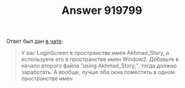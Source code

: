﻿---
title: "Answer 919799"
se.owner.user_id: 240512
se.owner.display_name: "MSDN.WhiteKnight"
se.owner.link: "https://ru.stackoverflow.com/users/240512/msdn-whiteknight"
se.answer_id: 919799
se.question_id: 918781
se.post_type: answer
se.score: 0
se.is_accepted: True
---
<p>Ответ был дан <a href="https://chat.stackexchange.com/transcript/message/48045643#48045643">в чате</a>:</p>

<blockquote>
  <p>У вас LoginScreen в пространстве имен Akhmad_Story, а используете его в пространстве имен Window2. Добавьте в начало второго файла "using Akhmad_Story;", тогда должно заработать. А вообще, лучше оба окна поместить в одном пространстве имен</p>
</blockquote>

